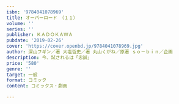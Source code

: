 ```yaml
---
isbn: '9784041078969'
title: オーバーロード　（１１）
volume: ''
series: ''
publisher: ＫＡＤＯＫＡＷＡ
pubdate: '2019-02-26'
cover: 'https://cover.openbd.jp/9784041078969.jpg'
author: 深山フギン／著 大塩哲史／著 丸山くがね／原著 ｓｏ－ｂｉｎ／企画
description: 今、試されるは「忠誠」
price: '580'
genre: ''
target: 一般
format: コミック
content: コミックス・劇画

---
```

